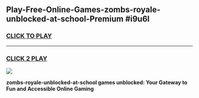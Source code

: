 
## Play-Free-Online-Games-zombs-royale-unblocked-at-school-Premium #i9u6l
<h3>
<a href="https://premium.freeplayer.one?title=zombs-royale-unblocked-at-school&ref=8M">CLICK TO PLAY</a></h3>
<hr>

<h3>
<a href="https://premium.freeplayer.one?title=zombs-royale-unblocked-at-school&ref=8M">CLICK 2 PLAY</a>
  
</h3>

<a href="https://premium.freeplayer.one?title=zombs-royale-unblocked-at-school&ref=8M"><img src="https://clearcache.store/games.png"></a>


**zombs-royale-unblocked-at-school games unblocked: Your Gateway to Fun and Accessible Online Gaming**
